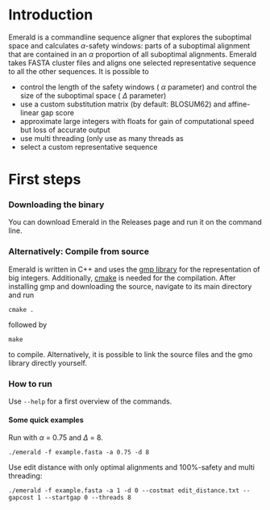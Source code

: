 # Introduction
Emerald is a commandline sequence aligner that explores the suboptimal space and calculates $\alpha$-safety windows: parts of a suboptimal alignment that are contained in an $\alpha$ proportion of all suboptimal alignments.
Emerald takes FASTA cluster files and aligns one selected representative sequence to all the other sequences.
It is possible to
- control the length of the safety windows ( $\alpha$ parameter) and control the size of the suboptimal space ( $\Delta$ parameter)
- use a custom substitution matrix (by default: BLOSUM62) and affine-linear gap score
- approximate large integers with floats for gain of computational speed but loss of accurate output
- use multi threading (only use as many threads as 
- select a custom representative sequence

# First steps
### Downloading the binary
You can download Emerald in the Releases page and run it on the command line.

### Alternatively: Compile from source
Emerald is written in C++ and uses the [gmp library](https://gmplib.org/) for the representation of big integers.
Additionally, [cmake](https://cmake.org/install/) is needed for the compilation.
After installing gmp and downloading the source, navigate to its main directory and run
```
cmake .
```
followed by
```
make
```
to compile.
Alternatively, it is possible to link the source files and the gmo library directly yourself.

### How to run
Use ``` --help ``` for a first overview of the commands.
#### Some quick examples
Run with $\alpha$ = 0.75 and $\Delta$ = 8.
```
./emerald -f example.fasta -a 0.75 -d 8
```
Use edit distance with only optimal alignments and 100%-safety and multi threading:
```
./emerald -f example.fasta -a 1 -d 0 --costmat edit_distance.txt --gapcost 1 --startgap 0 --threads 8
```
